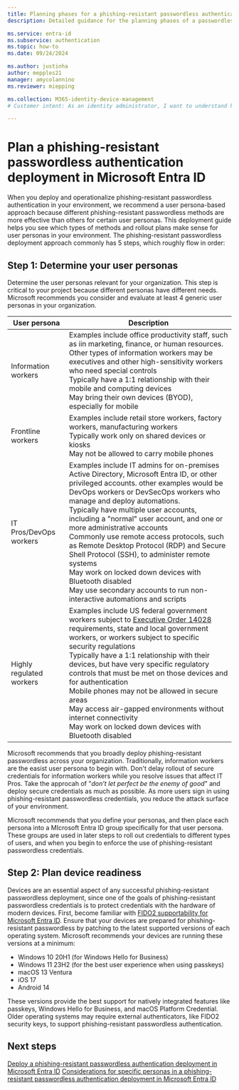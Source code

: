 ```yaml
---
title: Planning phases for a phishing-resistant passwordless authentication deployment in Microsoft Entra ID
description: Detailed guidance for the planning phases of a passwordless and phishing-resistant authentication deployment for an organizations that use Microsoft Entra ID.

ms.service: entra-id 
ms.subservice: authentication
ms.topic: how-to
ms.date: 09/24/2024

ms.author: justinha
author: mepples21
manager: amycolannino
ms.reviewer: miepping

ms.collection: M365-identity-device-management
# Customer intent: As an identity administrator, I want to understand how to plan phishing-resistant and passwordless authentication deployment in Microsoft Entra ID

---
```

# Plan a phishing-resistant passwordless authentication deployment in Microsoft Entra ID

When you deploy and operationalize phishing-resistant passwordless authentication in your environment, we recommend a user persona-based approach because different phishing-resistant passwordless methods are more effective than others for certain user personas. 
This deployment guide helps you see which types of methods and rollout plans make sense for user personas in your environment.
The phishing-resistant passwordless deployment approach commonly has 5 steps, which roughly flow in order:     

## Step 1: Determine your user personas
Determine the user personas relevant for your organization. This step is critical to your project because different personas have different needs. Microsoft recommends you consider and evaluate at least 4 generic user personas in your organization.

User persona | Description
-----|------------
Information workers | Examples include office productivity staff, such as iin marketing, finance, or human resources.</br>Other types of information workers may be executives and other high-sensitivity workers who need special controls</br>Typically have a 1:1 relationship with their mobile and computing devices</br>May bring their own devices (BYOD), especially for mobile
Frontline workers | Examples include retail store workers, factory workers, manufacturing workers</br>Typically work only on shared devices or kiosks</br>May not be allowed to carry mobile phones
IT Pros/DevOps workers | Examples include IT admins for on-premises Active Directory, Microsoft Entra ID, or other privileged accounts. other examples would be DevOps workers or DevSecOps workers who manage and deploy automations.</br>Typically have multiple user accounts, including a "normal" user account, and one or more administrative accounts</br>Commonly use remote access protocols, such as Remote Desktop Protocol (RDP) and Secure Shell Protocol (SSH), to administer remote systems</br>May work on locked down devices with Bluetooth disabled</br>May use secondary accounts to run non-interactive automations and scripts
Highly regulated workers | Examples include US federal government workers subject to [Executive Order 14028](https://www.microsoft.com/en-us/security/blog/2022/02/17/us-government-sets-forth-zero-trust-architecture-strategy-and-requirements/) requirements, state and local government workers, or workers subject to specific security regulations</br>Typically have a 1:1 relationship with their devices, but have very specific regulatory controls that must be met on those devices and for authentication</br>Mobile phones may not be allowed in secure areas</br>May access air-gapped environments without internet connectivity</br>May work on locked down devices with Bluetooth disabled


Microsoft recommends that you broadly deploy phishing-resistant passwordless across your organization. 
Traditionally, information workers are the easist user persona to begin with. 
Don't delay rollout of secure credentials for information workers while you resolve issues that affect IT Pros. 
Take the approcah of "*don’t let perfect be the enemy of good*" and deploy secure credentials as much as possible. 
As more users sign in using phishing-resistant passwordless credentials, you reduce the attack surface of your environment.

Microsoft recommends that you define your personas, and then place each persona into a MIcrosoft Entra ID group specifically for that user persona. 
These groups are used in later steps to roll out credentials to different types of users, and when you begin to enforce the use of phishing-resistant passwordless credentials.


## Step 2: Plan device readiness

Devices are an essential aspect of any successful phishing-resistant passwordless deployment, since one of the goals of phishing-resistant passwordless credentials is to protect credentials with the hardware of modern devices. 
First, become familiar with [FIDO2 supportability for Microsoft Entra ID](concept-fido2-compatibility.md). 
Ensure that your devices are prepared for phishing-resistant passwordless by patching to the latest supported versions of each operating system. 
Microsoft recommends your devices are running these versions at a minimum:

- Windows 10 20H1 (for Windows Hello for Business)
- Windows 11 23H2 (for the best user experience when using passkeys)
- macOS 13 Ventura
- iOS 17
- Android 14

These versions provide the best support for natively integrated features like passkeys, Windows Hello for Business, and macOS Platform Credential. 
Older operating systems may require external authenticators, like FIDO2 security keys, to support phishing-resistant passwordless authentication.

## Next steps

[Deploy a phishing-resistant passwordless authentication deployment in Microsoft Entra ID](how-to-deploy-phishing-resistant-passwordless-authentication.md)
[Considerations for specific personas in a phishing-resistant passwordless authentication deployment in Microsoft Entra ID](how-to-plan-persona-phishing-resistant-passwordless-authentication.md)
